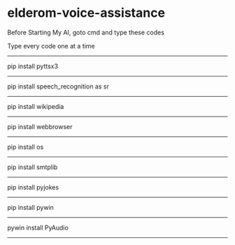 # elderom-voice-assistance

Before Starting My AI, goto cmd and type these codes


Type every code one at a time

____________________________
pip install pyttsx3

____________________________
pip install speech_recognition as sr

____________________________
pip install wikipedia

____________________________
pip install webbrowser

____________________________
pip install os

____________________________
pip install smtplib

____________________________
pip install pyjokes

____________________________
pip install pywin

____________________________
pywin install PyAudio

____________________________
